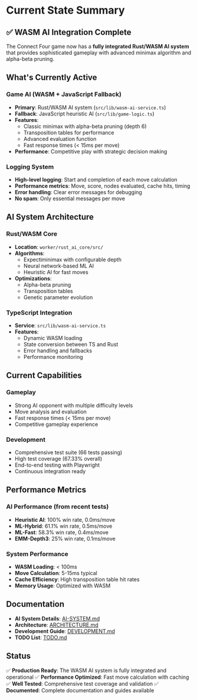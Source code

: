 # Current State Summary

## ✅ WASM AI Integration Complete

The Connect Four game now has a **fully integrated Rust/WASM AI system** that provides sophisticated gameplay with advanced minimax algorithm and alpha-beta pruning.

## What's Currently Active

### Game AI (WASM + JavaScript Fallback)

- **Primary**: Rust/WASM AI system (`src/lib/wasm-ai-service.ts`)
- **Fallback**: JavaScript heuristic AI (`src/lib/game-logic.ts`)
- **Features**:
  - Classic minimax with alpha-beta pruning (depth 6)
  - Transposition tables for performance
  - Advanced evaluation function
  - Fast response times (< 15ms per move)
- **Performance**: Competitive play with strategic decision making

### Logging System

- **High-level logging**: Start and completion of each move calculation
- **Performance metrics**: Move, score, nodes evaluated, cache hits, timing
- **Error handling**: Clear error messages for debugging
- **No spam**: Only essential messages per move

## AI System Architecture

### Rust/WASM Core

- **Location**: `worker/rust_ai_core/src/`
- **Algorithms**:
  - Expectiminimax with configurable depth
  - Neural network-based ML AI
  - Heuristic AI for fast moves
- **Optimizations**:
  - Alpha-beta pruning
  - Transposition tables
  - Genetic parameter evolution

### TypeScript Integration

- **Service**: `src/lib/wasm-ai-service.ts`
- **Features**:
  - Dynamic WASM loading
  - State conversion between TS and Rust
  - Error handling and fallbacks
  - Performance monitoring

## Current Capabilities

### Gameplay

- Strong AI opponent with multiple difficulty levels
- Move analysis and evaluation
- Fast response times (< 15ms per move)
- Competitive gameplay experience

### Development

- Comprehensive test suite (66 tests passing)
- High test coverage (67.33% overall)
- End-to-end testing with Playwright
- Continuous integration ready

## Performance Metrics

### AI Performance (from recent tests)

- **Heuristic AI**: 100% win rate, 0.0ms/move
- **ML-Hybrid**: 61.1% win rate, 0.5ms/move
- **ML-Fast**: 58.3% win rate, 0.4ms/move
- **EMM-Depth3**: 25% win rate, 0.1ms/move

### System Performance

- **WASM Loading**: < 100ms
- **Move Calculation**: 5-15ms typical
- **Cache Efficiency**: High transposition table hit rates
- **Memory Usage**: Optimized with WASM

## Documentation

- **AI System Details**: [AI-SYSTEM.md](./AI-SYSTEM.md)
- **Architecture**: [ARCHITECTURE.md](./ARCHITECTURE.md)
- **Development Guide**: [DEVELOPMENT.md](./DEVELOPMENT.md)
- **TODO List**: [TODO.md](./TODO.md)

## Status

✅ **Production Ready**: The WASM AI system is fully integrated and operational
✅ **Performance Optimized**: Fast move calculation with caching
✅ **Well Tested**: Comprehensive test coverage and validation
✅ **Documented**: Complete documentation and guides available
